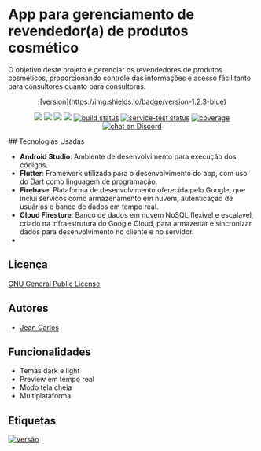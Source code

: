 
# App para gerenciamento de revendedor(a) de produtos cosmético

O objetivo deste projeto é gerenciar os revendedores de produtos cosméticos, proporcionando controle das informações e acesso fácil tanto para consultores quanto para consultoras.

<p align="center">
    ![version](https://img.shields.io/badge/version-1.2.3-blue)
</p>



<p align="center">
    <a href="https://github.com/badges/shields/graphs/contributors" alt="Contributors">
        <img src="https://img.shields.io/github/contributors/badges/shields" /></a>
    <a href="#backers" alt="Backers on Open Collective">
        <img src="https://img.shields.io/opencollective/backers/shields" /></a>
    <a href="#sponsors" alt="Sponsors on Open Collective">
        <img src="https://img.shields.io/opencollective/sponsors/shields" /></a>
    <a href="https://github.com/badges/shields/pulse" alt="Activity">
        <img src="https://img.shields.io/github/commit-activity/m/badges/shields" /></a>
    <a href="https://circleci.com/gh/badges/shields/tree/master">
        <img src="https://img.shields.io/circleci/project/github/badges/shields/master" alt="build status"></a>
    <a href="https://circleci.com/gh/badges/daily-tests">
        <img src="https://img.shields.io/circleci/project/github/badges/daily-tests?label=service%20tests"
            alt="service-test status"></a>
    <a href="https://coveralls.io/github/badges/shields">
        <img src="https://img.shields.io/coveralls/github/badges/shields"
            alt="coverage"></a>
    <a href="https://discord.gg/HjJCwm5">
        <img src="https://img.shields.io/discord/308323056592486420?logo=discord"
            alt="chat on Discord"></a>
</p>
## Tecnologias Usadas

- **Android Studio**: Ambiente de desenvolvimento para execução dos códigos.
- **Flutter**: Framework utilizada para o desenvolvimento do app, com uso do Dart como linguagem de programação.
- **Firebase**: Plataforma de desenvolvimento oferecida pelo Google, que inclui serviços como armazenamento em nuvem, autenticação de usuários e banco de dados em tempo real.
- **Cloud Firestore**: Banco de dados em nuvem NoSQL flexivel e escalavel, criado na infraestrutura do Google Cloud, para armazenar e sincronizar dados para desenvolvimento no cliente e no servidor.
-
## Licença

[GNU General Public License](https://github.com/jeancc-developer/poscomp-exploratory-analysis/blob/main/LICENSE)


## Autores

- [Jean Carlos](https://www.github.com/octokatherine)


## Funcionalidades

- Temas dark e light
- Preview em tempo real
- Modo tela cheia
- Multiplataforma


## Etiquetas

[![Versão](https://img.shields.io/badge/Version-1.0.0-blue.svg)]()

